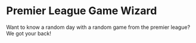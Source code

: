 # Premier League Game Wizard
Want to know a random day with a random game from the premier league? We got your back!

